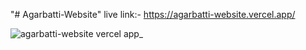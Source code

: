 "# Agarbatti-Website" 
live link:- https://agarbatti-website.vercel.app/

![agarbatti-website vercel app_](https://github.com/user-attachments/assets/b16d1fc5-bc62-467b-a24c-bc2dba558c89)
